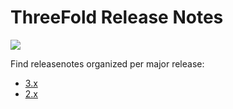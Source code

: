 # ThreeFold Release Notes

![](img/releasenotes.jpg)

Find releasenotes organized per major release:

- [3.x](releasenotes3)  
- [2.x](releasenotes2)  

